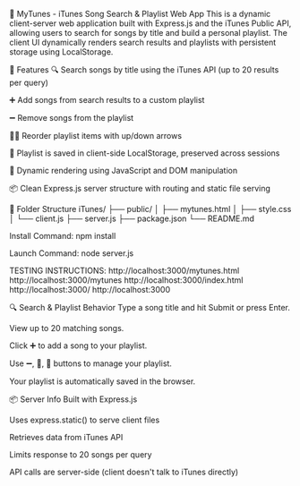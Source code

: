 🎵 MyTunes - iTunes Song Search & Playlist Web App
This is a dynamic client-server web application built with Express.js and the iTunes Public API, allowing users to search for songs by title and build a personal playlist. The client UI dynamically renders search results and playlists with persistent storage using LocalStorage.

🔧 Features
🔍 Search songs by title using the iTunes API (up to 20 results per query)

➕ Add songs from search results to a custom playlist

➖ Remove songs from the playlist

🔼🔽 Reorder playlist items with up/down arrows

💾 Playlist is saved in client-side LocalStorage, preserved across sessions

🎨 Dynamic rendering using JavaScript and DOM manipulation

📦 Clean Express.js server structure with routing and static file serving

📁 Folder Structure
iTunes/
├── public/
│   ├── mytunes.html
│   ├── style.css
│   └── client.js
├── server.js
├── package.json
└── README.md

Install Command:
npm install

Launch Command:
node server.js


TESTING INSTRUCTIONS:
http://localhost:3000/mytunes.html
http://localhost:3000/mytunes
http://localhost:3000/index.html
http://localhost:3000/
http://localhost:3000


🔍 Search & Playlist Behavior
Type a song title and hit Submit or press Enter.

View up to 20 matching songs.

Click ➕ to add a song to your playlist.

Use ➖, 🔼, 🔽 buttons to manage your playlist.

Your playlist is automatically saved in the browser.

📦 Server Info
Built with Express.js

Uses express.static() to serve client files

Retrieves data from iTunes API

Limits response to 20 songs per query

API calls are server-side (client doesn't talk to iTunes directly)
